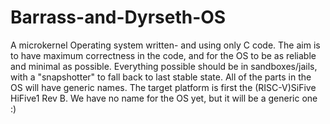 # Barrass-and-Dyrseth-OS
A microkernel Operating system written- and using only C code. The aim is to have maximum correctness in the code, and for the OS to be as reliable and minimal as possible. Everything possible should be in sandboxes/jails, with a "snapshotter" to fall back to last stable state. All of the parts in the OS will have generic names. The target platform is first the (RISC-V)SiFive HiFive1 Rev B. We have no name for the OS yet, but it will be a generic one :)
